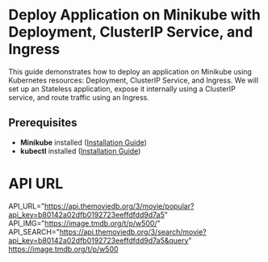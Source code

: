 # Deploy Application on Minikube with Deployment, ClusterIP Service, and Ingress

This guide demonstrates how to deploy an application on Minikube using Kubernetes resources: Deployment, ClusterIP Service, and Ingress. We will set up an Stateless application, expose it internally using a ClusterIP service, and route traffic using an Ingress.

## Prerequisites

- **Minikube** installed ([Installation Guide](https://minikube.sigs.k8s.io/docs/start/))
- **kubectl** installed ([Installation Guide](https://kubernetes.io/docs/tasks/tools/install-kubectl/))



# API URL
API_URL="https://api.themoviedb.org/3/movie/popular?api_key=b80142a02dfb0192723eeffdfdd9d7a5"
API_IMG="https://image.tmdb.org/t/p/w500/"
API_SEARCH="https://api.themoviedb.org/3/search/movie?api_key=b80142a02dfb0192723eeffdfdd9d7a5&query"
https://image.tmdb.org/t/p/w500


